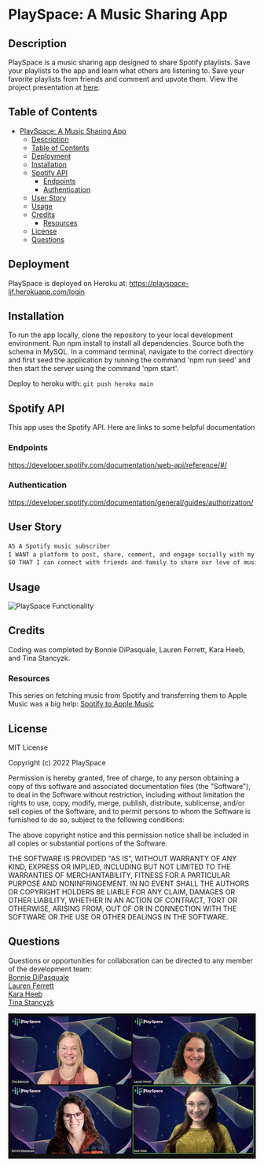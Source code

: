 # PlaySpace: A Music Sharing App

## Description

PlaySpace is a music sharing app designed to share Spotify playlists. Save your playlists to the app and learn what others are listening to. Save your favorite playlists from friends and comment and upvote them. View the project presentation at [here](https://docs.google.com/presentation/d/1QwmAPyJnffIXo9qGdF7c1HoXpvZu10EfgNO79LBOP0c/edit?usp=sharing).

## Table of Contents

- [PlaySpace: A Music Sharing App](#playspace-a-music-sharing-app)
  - [Description](#description)
  - [Table of Contents](#table-of-contents)
  - [Deployment](#deployment)
  - [Installation](#installation)
  - [Spotify API](#spotify-api)
    - [Endpoints](#endpoints)
    - [Authentication](#authentication)
  - [User Story](#user-story)
  - [Usage](#usage)
  - [Credits](#credits)
    - [Resources](#resources)
  - [License](#license)
  - [Questions](#questions)

## Deployment

PlaySpace is deployed on Heroku at: https://playspace-ljf.herokuapp.com/login

## Installation

To run the app locally, clone the repository to your local development environment. Run npm install to install all dependencies. Source both the schema in MySQL. In a command terminal, navigate to the correct directory and first seed the application by running the command 'npm run seed' and then start the server using the command 'npm start'.

Deploy to heroku with:
```git push heroku main```

## Spotify API

This app uses the Spotify API.
Here are links to some helpful documentation

### Endpoints
https://developer.spotify.com/documentation/web-api/reference/#/

### Authentication
https://developer.spotify.com/documentation/general/guides/authorization/

## User Story

```md
AS A Spotify music subscriber
I WANT a platform to post, share, comment, and engage socially with my music
SO THAT I can connect with friends and family to share our love of music online
```

## Usage

![PlaySpace Functionality](./assets/playspace.gif)

## Credits

Coding was completed by Bonnie DiPasquale, Lauren Ferrett, Kara Heeb, and Tina Stancyzk.

### Resources
This series on fetching music from Spotify and transferring them to Apple Music was a big help:
[Spotify to Apple Music](https://www.youtube.com/watch?v=RG_KF3w3btQ&list=PLzFtdULM-ECJ3_dCX9Pz7lno5MX7cwYDQ&index=9)

## License

MIT License

Copyright (c) 2022 PlaySpace

Permission is hereby granted, free of charge, to any person obtaining a copy
of this software and associated documentation files (the "Software"), to deal
in the Software without restriction, including without limitation the rights
to use, copy, modify, merge, publish, distribute, sublicense, and/or sell
copies of the Software, and to permit persons to whom the Software is
furnished to do so, subject to the following conditions:

The above copyright notice and this permission notice shall be included in all
copies or substantial portions of the Software.

THE SOFTWARE IS PROVIDED "AS IS", WITHOUT WARRANTY OF ANY KIND, EXPRESS OR
IMPLIED, INCLUDING BUT NOT LIMITED TO THE WARRANTIES OF MERCHANTABILITY,
FITNESS FOR A PARTICULAR PURPOSE AND NONINFRINGEMENT. IN NO EVENT SHALL THE
AUTHORS OR COPYRIGHT HOLDERS BE LIABLE FOR ANY CLAIM, DAMAGES OR OTHER
LIABILITY, WHETHER IN AN ACTION OF CONTRACT, TORT OR OTHERWISE, ARISING FROM,
OUT OF OR IN CONNECTION WITH THE SOFTWARE OR THE USE OR OTHER DEALINGS IN THE
SOFTWARE.

## Questions
Questions or opportunities for collaboration can be directed to any member of the development team:  
[Bonnie DiPasquale](https://github.com/bvasko/)  
[Lauren Ferrett](https://github.com/lferrett)  
[Kara Heeb](https://github.com/kheeb)  
[Tina Stancyzk](https://github.com/tinastanczyk)

![PlaySpace Team](./assets/PlaySpaceTeam.png)
